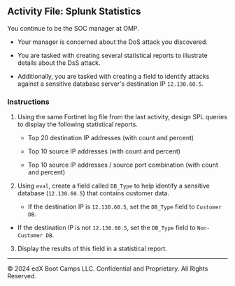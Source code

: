 ## Activity File: Splunk Statistics

You continue to be the SOC manager at OMP.

- Your manager is concerned about the DoS attack you discovered.

- You are tasked with creating several statistical reports to illustrate details about the DsS attack.

- Additionally, you are tasked with creating a field to identify attacks against a sensitive database server's destination IP `12.130.60.5`.

### Instructions

1. Using the same Fortinet log file from the last activity, design SPL queries to display the following statistical reports.

    - Top 20 destination IP addresses (with count and percent)

    - Top 10 source IP addresses (with count and percent)

    - Top 10 source IP addresses / source port combination (with count and percent)
    
2. Using `eval`, create a field called `DB_Type` to help identify a sensitive database (`12.130.60.5`) that contains customer data.

   - If the destination IP is `12.130.60.5`, set the `DB_Type` field to `Customer DB`.

  -  If the destination IP is not `12.130.60.5`, set the `DB_Type` field to `Non-Customer DB`.

3. Display the results of this field in a statistical report.

---

© 2024 edX Boot Camps LLC. Confidential and Proprietary. All Rights Reserved.  
